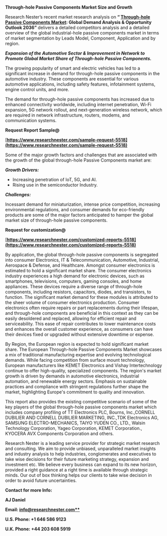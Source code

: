 ﻿**Through-hole Passive Components Market Size and Growth**

Research Nester’s recent market research analysis on **“ [Through-hole Passive Components Market](https://www.researchnester.com/reports/through-hole-passive-components-market/5518): Global Demand Analysis & Opportunity Outlook 2036”** delivers a detailed competitors analysis and a detailed overview of the global industrial-hole passive components market in terms of market segmentation by  Leads Model, Component, Application and by region. 

***Expansion of the Automotive Sector & Improvement in Network to Promote Global Market Share of Through-hole Passive Components.***

The growing popularity of smart and electric vehicles has led to a significant increase in demand for through-hole passive components in the automotive industry. These components are essential for various automotive applications, including safety features, infotainment systems, engine control units, and more.

The demand for through-hole passive components has increased due to enhanced connectivity worldwide, including internet penetration, Wi-Fi expansion, 5G network rollout, and next-generation wireless network, which are required in network infrastructure, routers, modems, and communication systems.

**Request Report Sample@**

[**https://www.researchnester.com/sample-request-5518](https://www.researchnester.com/sample-request-5518)** 

Some of the major growth factors and challenges that are associated with the growth of the global through-hole Passive Components market are:

***Growth Drivers:***

- Increasing penetration of IoT, 5G, and AI.
- Rising use in the semiconductor Industry.

***Challenges:***

Incessant demand for miniaturization, intense price competition, increasing environmental regulations, and consumer demands for eco-friendly products are some of the major factors anticipated to hamper the global market size of through-hole passive components.

**Request for customization@**

[**https://www.researchnester.com/customized-reports-5518](https://www.researchnester.com/customized-reports-5518)** 

By application, the global through-hole passive components is segregated into consumer Electronics, IT & Telecommunication, Automotive, Industrial, Aerospace & Defense, and Healthcare. Amongst consumer electronics is estimated to hold a significant market share. The consumer electronics industry experiences a high demand for electronic devices, such as smartphones, televisions, computers, gaming consoles, and home appliances. These devices require a diverse range of through-hole components, including resistors, capacitors, diodes, and transistors, to function. The significant market demand for these modules is attributed to the sheer volume of consumer electronics production. Consumer electronics often require repairs or part replacements during their lifespan, and through-hole components are beneficial in this context as they can be easily desoldered and replaced, allowing for efficient repair and serviceability. This ease of repair contributes to lower maintenance costs and enhances the overall customer experience, as consumers can have their devices fixed or upgraded without extensive downtime or expense.

By Region, the European region is expected to hold significant market share. The European Through-hole Passive Components Market showcases a mix of traditional manufacturing expertise and evolving technological demands. While facing competition from surface mount technology, European manufacturers like KEMET Electronics and Vishay Intertechnology continue to offer high-quality, specialized components. The region's market growth is driven by demands in automotive electronics, industrial automation, and renewable energy sectors. Emphasis on sustainable practices and compliance with stringent regulations further shape the market, highlighting Europe's commitment to quality and innovation.

This report also provides the existing competitive scenario of some of the key players of the global through-hole passive components market which includes company profiling of  TT Electronics PLC, Bourns, Inc.,CORNELL DUBILIER AND CORNELL DUBILIER MARKETING, INC.,TDK Electronics AG, SAMSUNG ELECTRO-MECHANICS, TAIYO YUDEN CO., LTD., Walsin Technology Corporation, Yageo Corporation, KEMET Corporation., KYOCERA AVX Components Corporation and others.      

Research Nester is a leading service provider for strategic market research and consulting. We aim to provide unbiased, unparalleled market insights and industry analysis to help industries, conglomerates and executives to take wise decisions for their future marketing strategy, expansion and investment etc. We believe every business can expand to its new horizon, provided a right guidance at a right time is available through strategic minds. Our out of box thinking helps our clients to take wise decision in order to avoid future uncertainties.

**Contact for more Info:**

**AJ Daniel**

**Email: [info@researchnester.com**](mailto:info@researchnester.com)**

**U.S. Phone: +1 646 586 9123** 

**U.K. Phone: +44 203 608 5919**

